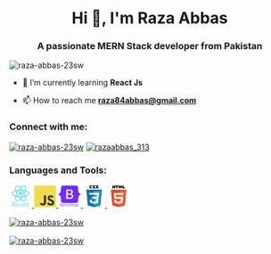 <h1 align="center">Hi 👋, I'm Raza Abbas</h1>
<h3 align="center">A passionate MERN Stack developer from Pakistan</h3>

<p align="left"> <img src="https://komarev.com/ghpvc/?username=raza-abbas-23sw&label=Profile%20views&color=0e75b6&style=flat" alt="raza-abbas-23sw" /> </p>

- 🌱 I’m currently learning **React Js**

- 📫 How to reach me **raza84abbas@gmail.com**

<h3 align="left">Connect with me:</h3>
<p align="left">
<a href="https://linkedin.com/in/raza-abbas-23sw" target="blank"><img align="center" src="https://raw.githubusercontent.com/rahuldkjain/github-profile-readme-generator/master/src/images/icons/Social/linked-in-alt.svg" alt="raza-abbas-23sw" height="30" width="40" /></a>
<a href="https://instagram.com/razaabbas_313" target="blank"><img align="center" src="https://raw.githubusercontent.com/rahuldkjain/github-profile-readme-generator/master/src/images/icons/Social/instagram.svg" alt="razaabbas_313" height="30" width="40" /></a>
</p>

<h3 align="left">Languages and Tools:</h3>
<p align="left"> <a href="https://reactjs.org/" target="_blank" rel="noreferrer"> <img src="https://raw.githubusercontent.com/devicons/devicon/master/icons/react/react-original-wordmark.svg" alt="react" width="40" height="40"/> </a></a> <a href="https://developer.mozilla.org/en-US/docs/Web/JavaScript" target="_blank" rel="noreferrer"> <img src="https://raw.githubusercontent.com/devicons/devicon/master/icons/javascript/javascript-original.svg" alt="javascript" width="40" height="40"/> </a><a href="https://getbootstrap.com" target="_blank" rel="noreferrer"> <img src="https://raw.githubusercontent.com/devicons/devicon/master/icons/bootstrap/bootstrap-plain-wordmark.svg" alt="bootstrap" width="40" height="40"/> </a> <a href="https://www.w3schools.com/css/" target="_blank" rel="noreferrer"> <img src="https://raw.githubusercontent.com/devicons/devicon/master/icons/css3/css3-original-wordmark.svg" alt="css3" width="40" height="40"/> </a> <a href="https://www.w3.org/html/" target="_blank" rel="noreferrer"> <img src="https://raw.githubusercontent.com/devicons/devicon/master/icons/html5/html5-original-wordmark.svg" alt="html5" width="40" height="40"/>   </p>

<p><img align="center" src="https://github-readme-stats.vercel.app/api/top-langs?username=raza-abbas-23sw&show_icons=true&locale=en&layout=compact" alt="raza-abbas-23sw" /></p>

<p><img align="center" src="https://github-readme-streak-stats.herokuapp.com/?user=raza-abbas-23sw&" alt="raza-abbas-23sw" /></p>
